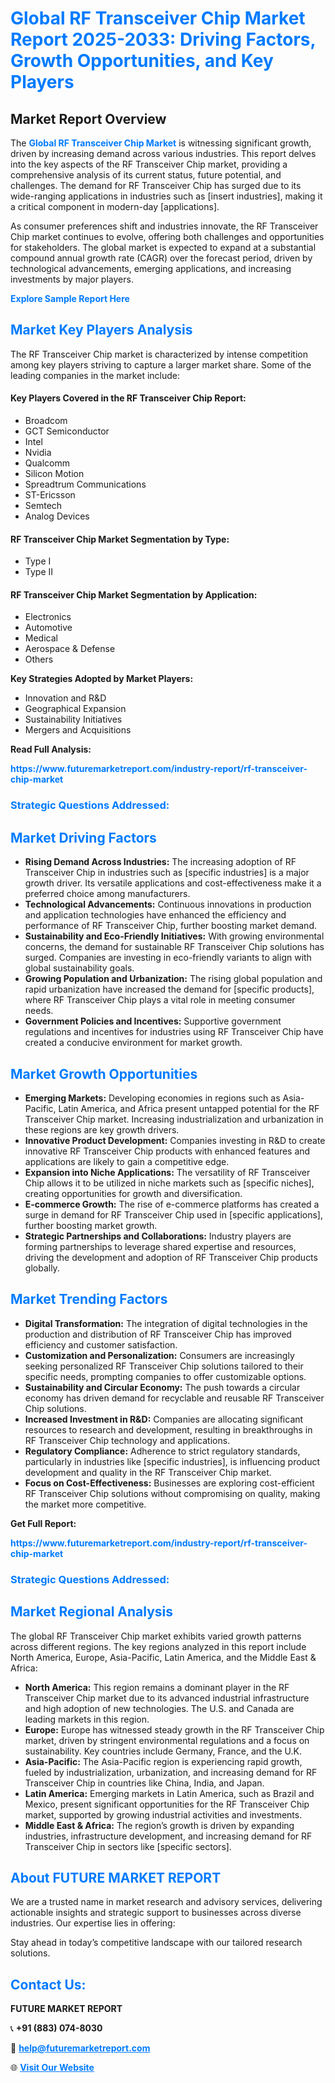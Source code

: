 <h1 style="color: #007BFF;">Global RF Transceiver Chip Market Report 2025-2033: Driving Factors, Growth Opportunities, and Key Players</h1>

<section id="overview">
<h2>Market Report Overview</h2>
<p>The <a href="https://www.futuremarketreport.com/industry-report/rf-transceiver-chip-market" style="color: #007BFF; text-decoration: none;"><strong>Global RF Transceiver Chip Market</strong></a> is witnessing significant growth, driven by increasing demand across various industries. This report delves into the key aspects of the RF Transceiver Chip market, providing a comprehensive analysis of its current status, future potential, and challenges. The demand for RF Transceiver Chip has surged due to its wide-ranging applications in industries such as [insert industries], making it a critical component in modern-day [applications].</p>
<p>As consumer preferences shift and industries innovate, the RF Transceiver Chip market continues to evolve, offering both challenges and opportunities for stakeholders. The global market is expected to expand at a substantial compound annual growth rate (CAGR) over the forecast period, driven by technological advancements, emerging applications, and increasing investments by major players.</p>
</section>

<section id="overview">
<p><a href="https://www.futuremarketreport.com/request-sample/reportId=91947" style="color: #007BFF; text-decoration: none;"><strong>Explore Sample Report Here</strong></a></p>
</section>

<section id="key-players">
<h2 style="color: #007BFF;">Market Key Players Analysis</h2>
<p>The RF Transceiver Chip market is characterized by intense competition among key players striving to capture a larger market share. Some of the leading companies in the market include:</p>
<h4>Key Players Covered in the RF Transceiver Chip Report:</h4>
<ul><li>Broadcom</li><li>GCT Semiconductor</li><li>Intel</li><li>Nvidia</li><li>Qualcomm</li><li>Silicon Motion</li><li>Spreadtrum Communications</li><li>ST-Ericsson</li><li>Semtech</li><li>Analog Devices</li></ul>
<h4>RF Transceiver Chip Market Segmentation by Type:</h4>
<ul><li>Type I</li><li>Type II</li></ul>

<h4>RF Transceiver Chip Market Segmentation by Application:</h4>
<ul><li>Electronics</li><li>Automotive</li><li>Medical</li><li>Aerospace &amp; Defense</li><li>Others</li></ul>
<p><strong>Key Strategies Adopted by Market Players:</strong></p>
<ul>
<li>Innovation and R&D</li>
<li>Geographical Expansion</li>
<li>Sustainability Initiatives</li>
<li>Mergers and Acquisitions</li>
</ul>
</section>

<section>
<p><strong>Read Full Analysis: </strong></p><a href="https://www.futuremarketreport.com/industry-report/rf-transceiver-chip-market" style="color: #007BFF; text-decoration: none;"><strong>https://www.futuremarketreport.com/industry-report/rf-transceiver-chip-market</strong></a>
<h3 style="color: #007BFF;">Strategic Questions Addressed:</h3>
</section>

<section id="driving-factors">
<h2 style="color: #007BFF;">Market Driving Factors</h2>
<ul>
<li><strong>Rising Demand Across Industries:</strong> The increasing adoption of RF Transceiver Chip in industries such as [specific industries] is a major growth driver. Its versatile applications and cost-effectiveness make it a preferred choice among manufacturers.</li>
<li><strong>Technological Advancements:</strong> Continuous innovations in production and application technologies have enhanced the efficiency and performance of RF Transceiver Chip, further boosting market demand.</li>
<li><strong>Sustainability and Eco-Friendly Initiatives:</strong> With growing environmental concerns, the demand for sustainable RF Transceiver Chip solutions has surged. Companies are investing in eco-friendly variants to align with global sustainability goals.</li>
<li><strong>Growing Population and Urbanization:</strong> The rising global population and rapid urbanization have increased the demand for [specific products], where RF Transceiver Chip plays a vital role in meeting consumer needs.</li>
<li><strong>Government Policies and Incentives:</strong> Supportive government regulations and incentives for industries using RF Transceiver Chip have created a conducive environment for market growth.</li>
</ul>
</section>

<section id="growth-opportunities">
<h2 style="color: #007BFF;">Market Growth Opportunities</h2>
<ul>
<li><strong>Emerging Markets:</strong> Developing economies in regions such as Asia-Pacific, Latin America, and Africa present untapped potential for the RF Transceiver Chip market. Increasing industrialization and urbanization in these regions are key growth drivers.</li>
<li><strong>Innovative Product Development:</strong> Companies investing in R&D to create innovative RF Transceiver Chip products with enhanced features and applications are likely to gain a competitive edge.</li>
<li><strong>Expansion into Niche Applications:</strong> The versatility of RF Transceiver Chip allows it to be utilized in niche markets such as [specific niches], creating opportunities for growth and diversification.</li>
<li><strong>E-commerce Growth:</strong> The rise of e-commerce platforms has created a surge in demand for RF Transceiver Chip used in [specific applications], further boosting market growth.</li>
<li><strong>Strategic Partnerships and Collaborations:</strong> Industry players are forming partnerships to leverage shared expertise and resources, driving the development and adoption of RF Transceiver Chip products globally.</li>
</ul>
</section>

<section id="trending-factors">
<h2 style="color: #007BFF;">Market Trending Factors</h2>
<ul>
<li><strong>Digital Transformation:</strong> The integration of digital technologies in the production and distribution of RF Transceiver Chip has improved efficiency and customer satisfaction.</li>
<li><strong>Customization and Personalization:</strong> Consumers are increasingly seeking personalized RF Transceiver Chip solutions tailored to their specific needs, prompting companies to offer customizable options.</li>
<li><strong>Sustainability and Circular Economy:</strong> The push towards a circular economy has driven demand for recyclable and reusable RF Transceiver Chip solutions.</li>
<li><strong>Increased Investment in R&D:</strong> Companies are allocating significant resources to research and development, resulting in breakthroughs in RF Transceiver Chip technology and applications.</li>
<li><strong>Regulatory Compliance:</strong> Adherence to strict regulatory standards, particularly in industries like [specific industries], is influencing product development and quality in the RF Transceiver Chip market.</li>
<li><strong>Focus on Cost-Effectiveness:</strong> Businesses are exploring cost-efficient RF Transceiver Chip solutions without compromising on quality, making the market more competitive.</li>
</ul>
</section>

<section>
<p><strong>Get Full Report: </strong></p><a href="https://www.futuremarketreport.com/industry-report/rf-transceiver-chip-market" style="color: #007BFF; text-decoration: none;"><strong>https://www.futuremarketreport.com/industry-report/rf-transceiver-chip-market</strong></a>
<h3 style="color: #007BFF;">Strategic Questions Addressed:</h3>
</section>


<section id="regional-analysis">
<h2 style="color: #007BFF;">Market Regional Analysis</h2>
<p>The global RF Transceiver Chip market exhibits varied growth patterns across different regions. The key regions analyzed in this report include North America, Europe, Asia-Pacific, Latin America, and the Middle East & Africa:</p>
<ul>
<li><strong>North America:</strong> This region remains a dominant player in the RF Transceiver Chip market due to its advanced industrial infrastructure and high adoption of new technologies. The U.S. and Canada are leading markets in this region.</li>
<li><strong>Europe:</strong> Europe has witnessed steady growth in the RF Transceiver Chip market, driven by stringent environmental regulations and a focus on sustainability. Key countries include Germany, France, and the U.K.</li>
<li><strong>Asia-Pacific:</strong> The Asia-Pacific region is experiencing rapid growth, fueled by industrialization, urbanization, and increasing demand for RF Transceiver Chip in countries like China, India, and Japan.</li>
<li><strong>Latin America:</strong> Emerging markets in Latin America, such as Brazil and Mexico, present significant opportunities for the RF Transceiver Chip market, supported by growing industrial activities and investments.</li>
<li><strong>Middle East & Africa:</strong> The region’s growth is driven by expanding industries, infrastructure development, and increasing demand for RF Transceiver Chip in sectors like [specific sectors].</li>
</ul>
</section>

<footer>
<h2 style="color: #007BFF;">About FUTURE MARKET REPORT</h2>
<p>We are a trusted name in market research and advisory services, delivering actionable insights and strategic support to businesses across diverse industries. Our expertise lies in offering:</p>

<p>Stay ahead in today’s competitive landscape with our tailored research solutions.</p>

<h2 style="color: #007BFF;">Contact Us:</h2>
<p><strong>FUTURE MARKET REPORT</strong></p>
<p>📞 <strong>+91 (883) 074-8030</strong></p>
<p>📧 <strong><a href="mailto:help@futuremarketreport.com" style="color: #007BFF;">help@futuremarketreport.com</a></strong></p>
<p>🌐 <strong><a href="https://www.futuremarketreport.com/" style="color: #007BFF;">Visit Our Website</a></strong></p>
</footer>
